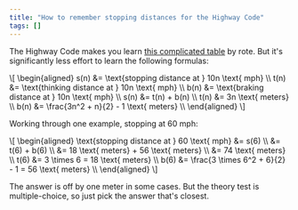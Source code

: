 ```yaml
---
title: "How to remember stopping distances for the Highway Code"
tags: []
---
```


<link rel="stylesheet" href="https://cdn.jsdelivr.net/npm/katex@0.10.2/dist/katex.min.css" crossorigin="anonymous">

<script defer src="https://cdn.jsdelivr.net/npm/katex@0.10.2/dist/katex.min.js" crossorigin="anonymous"></script> 
<script defer src="https://cdn.jsdelivr.net/npm/katex@0.10.2/dist/contrib/auto-render.min.js" crossorigin="anonymous" onload="renderMath()"></script> 
<script>
  function renderMath() {
    renderMathInElement(document.body,{
              delimiters: [
                  {left: "\\[", right: "\\]", display: true},
                  {left: "$", right: "$", display: false},
              ]
    });
  }
</script>

The Highway Code makes you learn [this complicated table](https://assets.publishing.service.gov.uk/media/559afb11ed915d1595000017/the-highway-code-typical-stopping-distances.pdf) by rote.
But it's significantly less effort to learn the following formulas:

<div>
  \[
  \begin{aligned}
  s(n) &= \text{stopping distance at } 10n \text{ mph} \\ 
  t(n) &= \text{thinking distance at } 10n \text{ mph} \\
  b(n) &= \text{braking distance at } 10n \text{ mph} \\
  s(n) &= t(n) + b(n) \\ 
  t(n) &= 3n \text{ meters} \\
  b(n) &= \frac{3n^2 + n}{2} - 1 \text{ meters} \\
  \end{aligned}
  \]
</div>

Working through one example, stopping at 60 mph:

<div>
  \[
  \begin{aligned}
  \text{stopping distance at } 60 \text{ mph} &= s(6) \\
  &= t(6) + b(6) \\
  &= 18 \text{ meters} + 56 \text{ meters} \\
  &= 74 \text{ meters} \\
  t(6)  &= 3 \times 6 = 18 \text{ meters} \\
  b(6)  &= \frac{3 \times 6^2 + 6}{2} - 1 = 56 \text{ meters} \\
  \end{aligned}
  \]
</div>

The answer is off by one meter in some cases.
But the theory test is multiple-choice,
so just pick the answer that's closest.